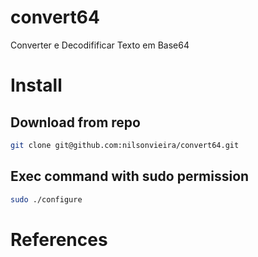 # convert64
Converter e Decodifificar Texto em Base64

# Install
## Download from repo

```bash
git clone git@github.com:nilsonvieira/convert64.git
```

## Exec command with sudo permission

```bash
sudo ./configure
```

# References
